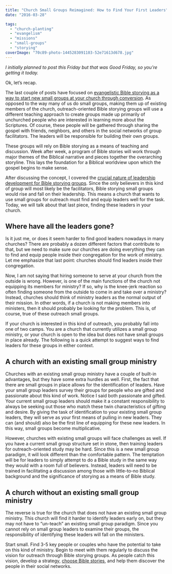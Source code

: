 ```yaml
---
title: "Church Small Groups Reimagined: How to Find Your First Leaders"
date: "2016-03-28"

tags: 
  - "church-planting"
  - "evangelism"
  - "missions"
  - "small-groups"
  - "storying"
coverImage: "70c89-photo-1445283091103-52e71613d678.jpg"
---
```


_I initially planned to post this Friday but that was Good Friday, so you’re getting it today._

Ok, let’s recap.

The last couple of posts have focused on [evangelistic Bible storying as a way to start new small groups at your church through conversion](http://blog.keelancook.com/2016/03/church-small-groups-reimagined-use-them-for-outreach-through-bible-storying.html). As opposed to the way many of us do small groups, making them up of existing members of the church, outreach-oriented Bible storying groups will use a different teaching approach to create groups made up primarily of unchurched people who are interested in learning more about the Scriptures. Of course, these people will be gathered through sharing the gospel with friends, neighbors, and others in the social networks of group facilitators. The leaders will be responsible for building their own groups.

These groups will rely on Bible storying as a means of teaching and discussion. Week after week, a program of Bible stories will work through major themes of the Biblical narrative and pieces together the overarching storyline. This lays the foundation for a Biblical worldview upon which the gospel begins to make sense.

After discussing the concept, I covered the [crucial nature of leadership development for Bible storying groups](http://blog.keelancook.com/2016/03/church-small-groups-reimagined-leaders-that-make-leaders-through-bible-stories.html). Since the only believers in this kind of group will most likely be the facilitators, Bible storying small groups would rise and fall on their leadership. This means a church that wants to use small groups for outreach must find and equip leaders well for the task. Today, we will talk about that last piece, finding these leaders in your church.

## **Where have all the leaders gone?**

Is it just me, or does it seem harder to find good leaders nowadays in many churches? There are probably a dozen different factors that contribute to that, but we need to make sure our churches are doing everything they can to find and equip people inside their congregation for the work of ministry. Let me emphasize that last point: churches should find leaders inside their congregation.

Now, I am not saying that hiring someone to serve at your church from the outside is wrong. However, is one of the main functions of the church not equipping its members for ministry? If so, why is the knee-jerk reaction so often finding someone from the outside to come in and take over a ministry? Instead, churches should think of ministry leaders as the normal output of their mission. In other words, if a church is not making members into ministers, then it should probably be looking for the problem. This is, of course, true of these outreach small groups.

If your church is interested in this kind of outreach, you probably fall into one of two camps. You are a church that currently utilizes a small group ministry, or your church is open to the idea but does not have small groups in place already. The following is a quick attempt to suggest ways to find leaders for these groups in either context.

## **A church with an existing small group ministry**

Churches with an existing small group ministry have a couple of built-in advantages, but they have some extra hurdles as well. First, the fact that there are small groups in place allows for the identification of leaders. Have your small group leaders survey their groups for people who are gifted and passionate about this kind of work. Notice I said both passionate and gifted. Your current small group leaders should make it a constant responsibility to always be seeking out those who match these twin characteristics of gifting and desire. By giving the task of identification to your existing small group leaders, they will serve as your first means of pulling in new leaders. They can (and should) also be the first line of equipping for these new leaders. In this way, small groups become multiplicative.

However, churches with existing small groups will face challenges as well. If you have a current small group structure set in stone, then training leaders for outreach-oriented study may be hard. Since this is a new small group paradigm, it will look different than the comfortable pattern. The temptation will be for leaders to simply attempt to do a Bible study in the same way they would with a room full of believers. Instead, leaders will need to be trained in facilitating a discussion among those with little-to-no Biblical background and the significance of storying as a means of Bible study.

## **A church without an existing small group ministry**

The reverse is true for the church that does not have an existing small group ministry. This church will find it harder to identify leaders early on, but they may not have to “un-teach” an existing small group paradigm. Since you cannot rely on small group leaders to examine their groups, the responsibility of identifying these leaders will fall on the ministers.

Start small. Find 3-5 key people or couples who have the potential to take on this kind of ministry. Begin to meet with them regularly to discuss the vision for outreach through Bible storying groups. As people catch this vision, develop a strategy, [choose Bible stories](http://blog.keelancook.com/2016/01/telling-the-greatest-story-a-crash-course-in-bible-storying.html), and help them discover the people in their social networks.
